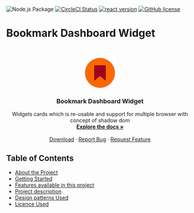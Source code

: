![Node.js Package](https://github.com/es-hackathon/bookmark-dashboard-widget/workflows/Node.js%20Package/badge.svg)
[![CircleCI Status](https://circleci.com/gh/es-hackathon/bookmark-dashboard-widget.svg?style=shield&circle-token=71828a7c9872f3347186c8ff7097160b6889853f)](https://app.circleci.com/pipelines/github/es-hackathon/bookmark-dashboard-widget)
[![react version](https://img.shields.io/npm/v/react.svg?style=flat)](https://www.npmjs.com/package/react)
[![GitHub license](https://img.shields.io/badge/license-MIT-blue.svg)](https://github.com/facebook/react/blob/master/LICENSE)


# Bookmark Dashboard Widget


<br />
<p align="center">
  <a href="#">
    <img src="docs/logo.png" alt="Logo" width="80" height="80">
  </a>

  <h3 align="center">Bookmark Dashboard Widget</h3>

  <p align="center">
    Widgets cards which is re-usable and support for multiple  browser with concept of shadow dom 
    <br />
    <a href="https://github.com/es-hackathon/bookmark-dashboard-widget"><strong>Explore the docs »</strong></a>
    <br />
    <br />
    <a href="https://github.com/es-hackathon/bookmark-dashboard-widget">Download</a>
    ·
    <a href="https://github.com/es-hackathon/bookmark-dashboard-widget/issues/new">Report Bug</a>
    ·
    <a href="https://github.com/es-hackathon/bookmark-dashboard-widget/issues/new">Request Feature</a>
  </p>
</p>


<!-- TABLE OF CONTENTS -->
## Table of Contents

* [About the Project](#about-the-project)
* [Getting Started](#getting-started)
* [Features available in this project](#Features-available-in-this-project)
* [Project description](#project-description)
* [Design patterns Used](#roadmap)
* [Licence Used](#Licence-Used)
